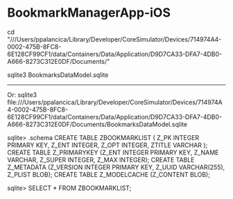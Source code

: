 # BookmarkManagerApp-iOS

cd "///Users/ppalancica/Library/Developer/CoreSimulator/Devices/714974A4-0002-475B-8FC8-6E128CF99CF1/data/Containers/Data/Application/D9D7CA33-DFA7-4DB0-A666-8273C312E0DF/Documents/"

sqlite3 BookmarksDataModel.sqlite

---
Or:
sqlite3 file:///Users/ppalancica/Library/Developer/CoreSimulator/Devices/714974A4-0002-475B-8FC8-6E128CF99CF1/data/Containers/Data/Application/D9D7CA33-DFA7-4DB0-A666-8273C312E0DF/Documents/BookmarksDataModel.sqlite

sqlite> .schema
CREATE TABLE ZBOOKMARKLIST ( Z_PK INTEGER PRIMARY KEY, Z_ENT INTEGER, Z_OPT INTEGER, ZTITLE VARCHAR );
CREATE TABLE Z_PRIMARYKEY (Z_ENT INTEGER PRIMARY KEY, Z_NAME VARCHAR, Z_SUPER INTEGER, Z_MAX INTEGER);
CREATE TABLE Z_METADATA (Z_VERSION INTEGER PRIMARY KEY, Z_UUID VARCHAR(255), Z_PLIST BLOB);
CREATE TABLE Z_MODELCACHE (Z_CONTENT BLOB);

sqlite> SELECT * FROM ZBOOKMARKLIST;

